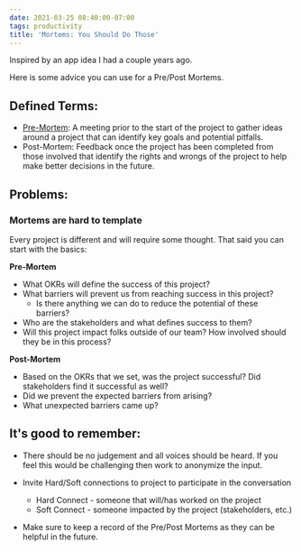 ```yaml
---
date: 2021-03-25 08:40:00-07:00
tags: productivity
title: 'Mortems: You Should Do Those'
---
```


Inspired by an app idea I had a couple years ago.

Here is some advice you can use for a Pre/Post Mortems.

## Defined Terms:

- [Pre-Mortem](https://www.psychologytoday.com/us/blog/seeing-what-others-dont/202101/the-pre-mortem-method): A meeting prior to the start of the project to gather ideas around a project that can identify key goals and potential pitfalls.
- Post-Mortem: Feedback once the project has been completed from those involved that identify the rights and wrongs of the project to help make better decisions in the future.

## Problems:

### Mortems are hard to template

Every project is different and will require some thought. That said you can start with the basics:

**Pre-Mortem**

- What OKRs will define the success of this project?
- What barriers will prevent us from reaching success in this project?
  - Is there anything we can do to reduce the potential of these barriers?
- Who are the stakeholders and what defines success to them?
- Will this project impact folks outside of our team? How involved should they be in this process?

**Post-Mortem**

- Based on the OKRs that we set, was the project successful? Did stakeholders find it successful as well?
- Did we prevent the expected barriers from arising?
- What unexpected barriers came up?

## It's good to remember:

- There should be no judgement and all voices should be heard. If you feel this would be challenging then work to anonymize the input.

- Invite Hard/Soft connections to project to participate in the conversation

  - Hard Connect - someone that will/has worked on the project
  - Soft Connect - someone impacted by the project (stakeholders, etc.)

- Make sure to keep a record of the Pre/Post Mortems as they can be helpful in the future.